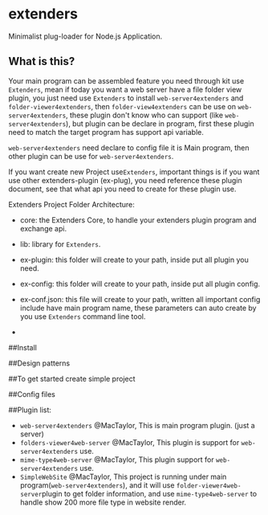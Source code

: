 # extenders
Minimalist plug-loader for Node.js Application.

## What is this?
Your main program can be assembled feature you need through kit use `Extenders`, 
mean if today you want a web server have a file folder view plugin, you just need use `Extenders` to install `web-server4extenders` and `folder-viewer4extenders`, then `folder-view4extenders` can be use on `web-server4extenders`, these plugin don't know who can support (like `web-server4extenders`), but plugin can be declare in program, first these plugin need to match the target program has support api variable.

 `web-server4extenders` need declare to config file it is Main program, then other plugin can be use for `web-server4extenders`.

If you want create new Project use`Extenders`, important things is if you want use other extenders-plugin (ex-plug), you need reference these plugin document, see that  what api you need to create for these plugin use.

Extenders Project Folder Architecture:

 - core: the Extenders Core, to handle your extenders plugin program and exchange api.

 - lib: library for `Extenders`.

 - ex-plugin: this folder will create to your path, inside put all plugin you need.

 - ex-config: this folder will create to your path, inside put all plugin config.

 - ex-conf.json: this file will create to your path, written all important config include have main program name, these parameters can auto create by you use `Extenders` command line tool.
 - 

##Install

##Design patterns

##To get started create simple project

##Config files

##Plugin list:
 - `web-server4extenders` @MacTaylor, This is main program plugin. (just a server)
 - `folders-viewer4web-server` @MacTaylor, This plugin is support for `web-server4extenders` use.
 - `mime-type4web-server` @MacTaylor, This plugin support for `web-server4extenders` use.
 - `SimpleWebSite` @MacTaylor, This project is running under main program(`web-server4extenders`), and it will use `folder-viewer4web-server`plugin to get folder information, and use `mime-type4web-server` to handle show 200 more file type in website render.

